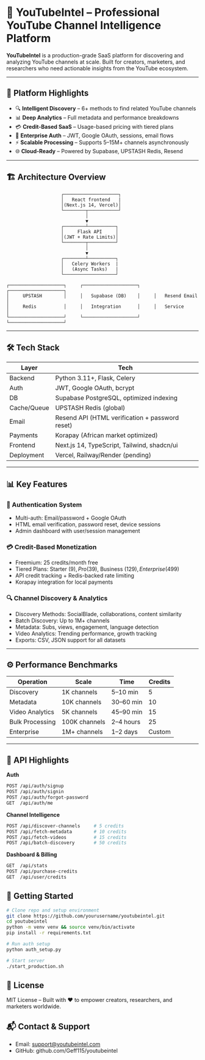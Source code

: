 # 🎥 YouTubeIntel – Professional YouTube Channel Intelligence Platform

**YouTubeIntel** is a production-grade SaaS platform for discovering and analyzing YouTube channels at scale. Built for creators, marketers, and researchers who need actionable insights from the YouTube ecosystem.

---

## 🚀 Platform Highlights

- 🔍 **Intelligent Discovery** – 6+ methods to find related YouTube channels
- 📊 **Deep Analytics** – Full metadata and performance breakdowns
- 💳 **Credit-Based SaaS** – Usage-based pricing with tiered plans
- 🔐 **Enterprise Auth** – JWT, Google OAuth, sessions, email flows
- ⚡ **Scalable Processing** – Supports 5–15M+ channels asynchronously
- 🌐 **Cloud-Ready** – Powered by Supabase, UPSTASH Redis, Resend

---

## 🏗️ Architecture Overview

                        ┌────────────────────┐
                        │   React frontend   |
                        │(Next.js 14, Vercel)│
                        └────────┬───────────┘
                                 │
                                 ▼
                        ┌────────┴──────────┐
                        │     Flask API     │
                        │(JWT + Rate Limits)│
                        └────────┬──────────┘
                                 │
                                 ▼
                        ┌────────┴──────────┐
                        │   Celery Workers  |
                        │   (Async Tasks)   |
                        └───────────────────┘

    ┌────────────────────┐     ┌────────────────────┐     ┌────────────────────┐
    │     UPSTASH        │     │   Supabase (DB)    │     │   Resend Email     │
    │     Redis          │     │   Integration      │     │   Service          │
    └────────────────────┘     └────────────────────┘     └────────────────────┘

---

## 🛠️ Tech Stack

| Layer        | Tech                                             |
|--------------|--------------------------------------------------|
| Backend      | Python 3.11+, Flask, Celery                      |
| Auth         | JWT, Google OAuth, bcrypt                        |
| DB           | Supabase PostgreSQL, optimized indexing          |
| Cache/Queue  | UPSTASH Redis (global)                           |
| Email        | Resend API (HTML verification + password reset) |
| Payments     | Korapay (African market optimized)              |
| Frontend     | Next.js 14, TypeScript, Tailwind, shadcn/ui      |
| Deployment   | Vercel, Railway/Render (pending)                 |

---

## 📊 Key Features

### 🔐 Authentication System
- Multi-auth: Email/password + Google OAuth
- HTML email verification, password reset, device sessions
- Admin dashboard with user/session management

### 💳 Credit-Based Monetization
- Freemium: 25 credits/month free
- Tiered Plans: Starter ($9), Pro ($39), Business ($129), Enterprise ($499)
- API credit tracking + Redis-backed rate limiting
- Korapay integration for local payments

### 🔍 Channel Discovery & Analytics
- Discovery Methods: SocialBlade, collaborations, content similarity
- Batch Discovery: Up to 1M+ channels
- Metadata: Subs, views, engagement, language detection
- Video Analytics: Trending performance, growth tracking
- Exports: CSV, JSON support for all datasets

---

## ⚙️ Performance Benchmarks

| Operation         | Scale         | Time          | Credits |
|------------------|---------------|---------------|---------|
| Discovery        | 1K channels   | 5–10 min      | 5       |
| Metadata         | 10K channels  | 30–60 min     | 10      |
| Video Analytics  | 5K channels   | 45–90 min     | 15      |
| Bulk Processing  | 100K channels | 2–4 hours     | 25      |
| Enterprise       | 1M+ channels  | 1–2 days      | Custom  |

---


## 🧪 API Highlights

**Auth**
```bash
POST /api/auth/signup
POST /api/auth/signin
POST /api/auth/forgot-password
GET  /api/auth/me
```

**Channel Intelligence**
```bash
POST /api/discover-channels     # 5 credits
POST /api/fetch-metadata        # 10 credits
POST /api/fetch-videos          # 15 credits
POST /api/batch-discovery       # 50 credits
```

**Dashboard & Billing**
```bash
GET  /api/stats
POST /api/purchase-credits
GET  /api/user/credits
```

## 🏁 Getting Started
```bash
# Clone repo and setup environment
git clone https://github.com/yourusername/youtubeintel.git
cd youtubeintel
python -m venv venv && source venv/bin/activate
pip install -r requirements.txt

# Run auth setup
python auth_setup.py

# Start server
./start_production.sh
```

## 📄 License
MIT License – Built with ❤️ to empower creators, researchers, and marketers worldwide.

## 📬 Contact & Support
* Email: support@youtubeintel.com
* GitHub: github.com/Geff115/youtubeintel